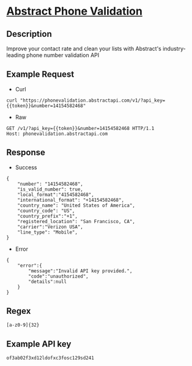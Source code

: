 # [Abstract Phone Validation](https://www.abstractapi.com/api/phone-validation-api)

## __Description__
Improve your contact rate and clean your lists with Abstract's industry-leading phone number validation API

## __Example Request__
* Curl
```
curl "https://phonevalidation.abstractapi.com/v1/?api_key={{token}}&number=14154582468"
```

* Raw
```
GET /v1/?api_key={{token}}&number=14154582468 HTTP/1.1
Host: phonevalidation.abstractapi.com
```

## __Response__
* Success
```
{
    "number": "14154582468",
    "is_valid_number": true,
    "local_format":"4154582468",
    "international_format": "+14154582468",
    "country_name": "United States of America",
    "country_code": "US",
    "country_prefix":"+1",
    "registered_location": "San Francisco, CA",
    "carrier":"Verizon USA",
    "line_type": "Mobile",
}
```
* Error
```
{
    "error":{
        "message":"Invalid API key provided.",
        "code":"unauthorized",
        "details":null
    }
}
```

## __Regex__
```
[a-z0-9]{32}
```

## __Example API key__
```
of3ab02f3xd12ldofxc3fosc129sd241
```